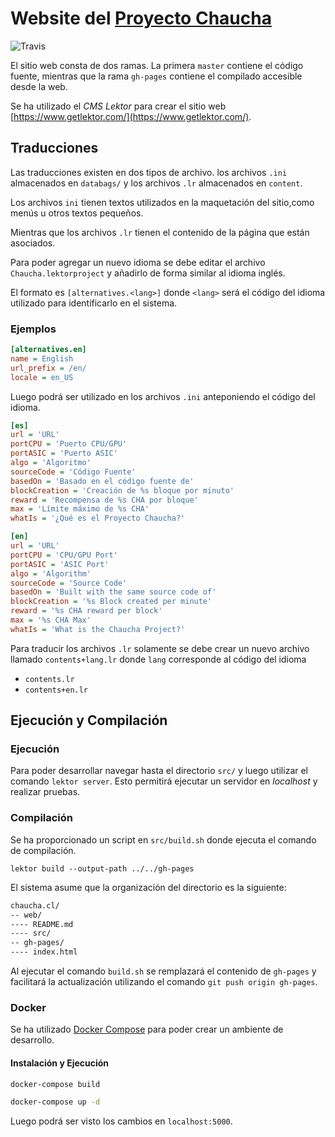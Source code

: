 # Website del [Proyecto Chaucha](https://www.chaucha.cl/)

![Travis](https://api.travis-ci.org/proyecto-chaucha/web.svg?branch=master)

El sitio web consta de dos ramas. La primera `master` contiene
el código fuente, mientras que la rama `gh-pages` contiene
el compilado accesible desde la web.

Se ha utilizado el *CMS Lektor* para crear el sitio web
[https://www.getlektor.com/](https://www.getlektor.com/).

## Traducciones

Las traducciones existen en dos tipos de archivo.
los archivos `.ini` almacenados en `databags/` y los archivos `.lr`
almacenados en `content`.

Los archivos `ini` tienen textos utilizados en la maquetación del sitio,como menús u otros textos pequeños.

Mientras que los archivos `.lr` tienen el contenido de la página que están asociados.

Para poder agregar un nuevo idioma se debe editar el archivo
`Chaucha.lektorproject` y añadirlo de forma similar al idioma inglés.

El formato es `[alternatives.<lang>]` donde `<lang>` será el código del idioma utilizado para identificarlo en el sistema.

### Ejemplos

```ini
[alternatives.en]
name = English
url_prefix = /en/
locale = en_US
```

Luego podrá ser utilizado en los archivos `.ini` anteponiendo el código del idioma.

```ini
[es]
url = 'URL'
portCPU = 'Puerto CPU/GPU'
portASIC = 'Puerto ASIC'
algo = 'Algoritmo'
sourceCode = 'Código Fuente'
basedOn = 'Basado en el código fuente de'
blockCreation = 'Creación de %s bloque por minuto'
reward = 'Recompensa de %s CHA por bloque'
max = 'Límite máximo de %s CHA'
whatIs = '¿Qué es el Proyecto Chaucha?'

[en]
url = 'URL'
portCPU = 'CPU/GPU Port'
portASIC = 'ASIC Port'
algo = 'Algorithm'
sourceCode = 'Source Code'
basedOn = 'Built with the same source code of'
blockCreation = '%s Block created per minute'
reward = '%s CHA reward per block'
max = '%s CHA Max'
whatIs = 'What is the Chaucha Project?'
```

Para traducir los archivos `.lr` solamente se debe crear un nuevo archivo llamado `contents+lang.lr` donde `lang` corresponde al código del idioma

- `contents.lr`
- `contents+en.lr`

## Ejecución y Compilación

### Ejecución

Para poder desarrollar navegar hasta el directorio `src/` y luego utilizar el comando `lektor server`. Esto permitirá ejecutar un servidor en *localhost* y realizar pruebas.

### Compilación

Se ha proporcionado un script en `src/build.sh` donde ejecuta el comando de compilación.

`lektor build --output-path ../../gh-pages`

El sistema asume que la organización del directorio es la siguiente:

```txt
chaucha.cl/
-- web/
---- README.md
---- src/
-- gh-pages/
---- index.html
```

Al ejecutar el comando `build.sh` se remplazará el contenido de `gh-pages` y facilitará la actualización utilizando el comando `git push origin gh-pages`.

### Docker

Se ha utilizado [Docker Compose](https://docs.docker.com/compose/install/#install-compose) para poder
crear un ambiente de desarrollo.

#### Instalación y Ejecución

```sh
docker-compose build

docker-compose up -d
```

Luego podrá ser visto los cambios en `localhost:5000`.